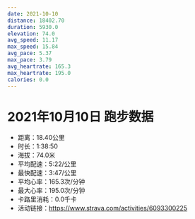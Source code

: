```yaml
---
date: 2021-10-10
distance: 18402.70
duration: 5930.0
elevation: 74.0
avg_speed: 11.17
max_speed: 15.84
avg_pace: 5.37
max_pace: 3.79
avg_heartrate: 165.3
max_heartrate: 195.0
calories: 0.0
---
```


# 2021年10月10日 跑步数据

- 距离：18.40公里
- 时长：1:38:50
- 海拔：74.0米
- 平均配速：5:22/公里
- 最快配速：3:47/公里
- 平均心率：165.3次/分钟
- 最大心率：195.0次/分钟
- 卡路里消耗：0.0千卡
- 活动链接：https://www.strava.com/activities/6093300225
